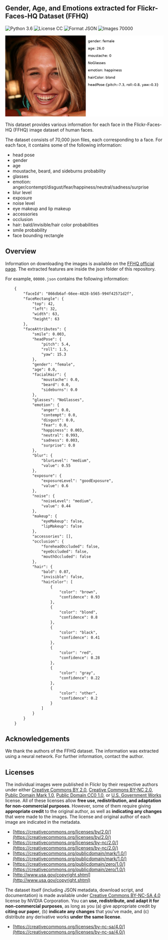 ## Gender, Age, and Emotions extracted for Flickr-Faces-HQ Dataset (FFHQ)
![Python 3.6](https://img.shields.io/badge/python-3.6-green.svg?style=plastic)
![License CC](https://img.shields.io/badge/license-CC-green.svg?style=plastic)
![Format JSON](https://img.shields.io/badge/format-JSON-green.svg?style=plastic)
![Images 70000](https://img.shields.io/badge/images-70,000-green.svg?style=plastic)

![Teaser image](./ffhq-teaser.png)

This dataset provides various information for each face in the Flickr-Faces-HQ (FFHQ) image dataset of human faces.

The dataset consists of 70,000 json files, each corresponding to a face. For each face, it contains some of the following information:
* head pose
* gender
* age
* moustache, beard, and sideburns probability
* glasses
* emotion: anger/contempt/disgust/fear/happiness/neutral/sadness/surprise
* blur level
* exposure
* noise level
* eye makeup and lip makeup
* accessories
* occlusion
* hair: bald/invisible/hair color probabilities
* smile probability
* face bounding rectangle

## Overview

Information on downloading the images is available on the [FFHQ official page](https://github.com/NVlabs/ffhq-dataset). The extracted features are inside the json folder of this repository.

For example, `00000.json` contains the following information:

```
    {
        "faceId": "866db6af-66ee-4828-b565-994f42571d2f",
        "faceRectangle": {
            "top": 42,
            "left": 32,
            "width": 63,
            "height": 63
        },
        "faceAttributes": {
            "smile": 0.003,
            "headPose": {
                "pitch": 5.4,
                "roll": 1.5,
                "yaw": 15.3
            },
            "gender": "female",
            "age": 0.0,
            "facialHair": {
                "moustache": 0.0,
                "beard": 0.0,
                "sideburns": 0.0
            },
            "glasses": "NoGlasses",
            "emotion": {
                "anger": 0.0,
                "contempt": 0.0,
                "disgust": 0.0,
                "fear": 0.0,
                "happiness": 0.003,
                "neutral": 0.993,
                "sadness": 0.003,
                "surprise": 0.0
            },
            "blur": {
                "blurLevel": "medium",
                "value": 0.55
            },
            "exposure": {
                "exposureLevel": "goodExposure",
                "value": 0.6
            },
            "noise": {
                "noiseLevel": "medium",
                "value": 0.44
            },
            "makeup": {
                "eyeMakeup": false,
                "lipMakeup": false
            },
            "accessories": [],
            "occlusion": {
                "foreheadOccluded": false,
                "eyeOccluded": false,
                "mouthOccluded": false
            },
            "hair": {
                "bald": 0.07,
                "invisible": false,
                "hairColor": [
                    {
                        "color": "brown",
                        "confidence": 0.93
                    },
                    {
                        "color": "blond",
                        "confidence": 0.8
                    },
                    {
                        "color": "black",
                        "confidence": 0.41
                    },
                    {
                        "color": "red",
                        "confidence": 0.28
                    },
                    {
                        "color": "gray",
                        "confidence": 0.22
                    },
                    {
                        "color": "other",
                        "confidence": 0.2
                    }
                ]
            }
        }
    }
```

## Acknowledgements

We thank the authors of the FFHQ dataset. The information was extracted using a neural network. For further information, contact the author.

## Licenses

The individual images were published in Flickr by their respective authors under either [Creative Commons BY 2.0](https://creativecommons.org/licenses/by/2.0/), [Creative Commons BY-NC 2.0](https://creativecommons.org/licenses/by-nc/2.0/), [Public Domain Mark 1.0](https://creativecommons.org/publicdomain/mark/1.0/), [Public Domain CC0 1.0](https://creativecommons.org/publicdomain/zero/1.0/), or [U.S. Government Works](http://www.usa.gov/copyright.shtml) license. All of these licenses allow **free use, redistribution, and adaptation for non-commercial purposes**. However, some of them require giving **appropriate credit** to the original author, as well as **indicating any changes** that were made to the images. The license and original author of each image are indicated in the metadata.

* [https://creativecommons.org/licenses/by/2.0/](https://creativecommons.org/licenses/by/2.0/)
* [https://creativecommons.org/licenses/by-nc/2.0/](https://creativecommons.org/licenses/by-nc/2.0/)
* [https://creativecommons.org/publicdomain/mark/1.0/](https://creativecommons.org/publicdomain/mark/1.0/)
* [https://creativecommons.org/publicdomain/zero/1.0/](https://creativecommons.org/publicdomain/zero/1.0/)
* [http://www.usa.gov/copyright.shtml](http://www.usa.gov/copyright.shtml)

The dataset itself (including JSON metadata, download script, and documentation) is made available under [Creative Commons BY-NC-SA 4.0](https://creativecommons.org/licenses/by-nc-sa/4.0/) license by NVIDIA Corporation. You can **use, redistribute, and adapt it for non-commercial purposes**, as long as you (a) give appropriate credit by **citing our paper**, (b) **indicate any changes** that you've made, and (c) distribute any derivative works **under the same license**.

* [https://creativecommons.org/licenses/by-nc-sa/4.0/](https://creativecommons.org/licenses/by-nc-sa/4.0/)
